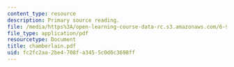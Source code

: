 ```yaml
---
content_type: resource
description: Primary source reading.
file: /media/https%3A/open-learning-course-data-rc.s3.amazonaws.com/6-912-introduction-to-copyright-law-january-iap-2006/fc2fc2aa2be4708fa3455c0d0c3698ff_chamberlain.pdf
file_type: application/pdf
resourcetype: Document
title: chamberlain.pdf
uid: fc2fc2aa-2be4-708f-a345-5c0d0c3698ff
---
```

